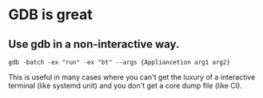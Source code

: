# GDB is great

## Use gdb in a non-interactive way. 

```
gdb -batch -ex "run" -ex "bt" --args {Appliancetion arg1 arg2}
```

This is useful in many cases where you can't get the luxury of a interactive terminal (like systemd unit) and you don't get a core dump file (like CI).